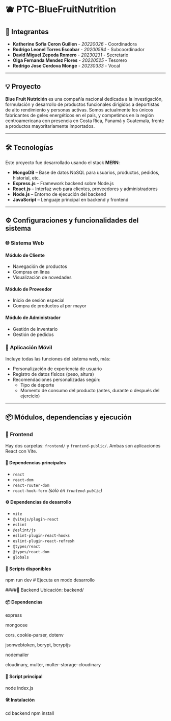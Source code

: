 # 🫐 PTC-BlueFruitNutrition

## 👥 Integrantes

- **Katherine Sofia Ceron Guillen** - *20220026* - Coordinadora  
- **Rodrigo Leonel Torres Escobar** - *20200594* - Subcoordinador
- **David Miguel Zepeda Romero** - *20230231* - Secretario
- **Olga Fernanda Mendez Flores** - *20220525* - Tesorero 
- **Rodrigo Jose Cordova Monge** - *20230333* - Vocal  

---

## 💡 Proyecto

**Blue Fruit Nutrición** es una compañía nacional dedicada a la investigación, formulación y desarrollo de productos funcionales dirigidos a deportistas de alto rendimiento y personas activas. Somos actualmente los únicos fabricantes de geles energéticos en el país, y competimos en la región centroamericana con presencia en Costa Rica, Panamá y Guatemala, frente a productos mayoritariamente importados.  

---

## 🛠️ Tecnologías

Este proyecto fue desarrollado usando el stack **MERN**:

- **MongoDB** – Base de datos NoSQL para usuarios, productos, pedidos, historial, etc.  
- **Express.js** – Framework backend sobre Node.js  
- **React.js** – Interfaz web para clientes, proveedores y administradores  
- **Node.js** – Entorno de ejecución del backend  
- **JavaScript** – Lenguaje principal en backend y frontend  

---

## ⚙️ Configuraciones y funcionalidades del sistema

### 🌐 Sistema Web

#### Módulo de Cliente
- Navegación de productos  
- Compras en línea  
- Visualización de novedades  

#### Módulo de Proveedor
- Inicio de sesión especial  
- Compra de productos al por mayor  

#### Módulo de Administrador
- Gestión de inventario  
- Gestión de pedidos  

### 📱 Aplicación Móvil

Incluye todas las funciones del sistema web, más:

- Personalización de experiencia de usuario  
- Registro de datos físicos (peso, altura)  
- Recomendaciones personalizadas según:
  - Tipo de deporte  
  - Momento de consumo del producto (antes, durante o después del ejercicio)

---

## 📦 Módulos, dependencias y ejecución

### 📁 Frontend

Hay dos carpetas: `frontend/` y `frontend-public/`. Ambas son aplicaciones React con Vite.

#### 🔗 Dependencias principales

- `react`
- `react-dom`
- `react-router-dom`
- `react-hook-form` *(solo en `frontend-public`)*

#### ⚙️ Dependencias de desarrollo

- `vite`
- `@vitejs/plugin-react`
- `eslint`
- `@eslint/js`
- `eslint-plugin-react-hooks`
- `eslint-plugin-react-refresh`
- `@types/react`
- `@types/react-dom`
- `globals`

#### 📜 Scripts disponibles


npm run dev       # Ejecuta en modo desarrollo

####🔧 Backend
Ubicación: backend/

#### 📦 Dependencias
express

mongoose

cors, cookie-parser, dotenv

jsonwebtoken, bcrypt, bcryptjs

nodemailer

cloudinary, multer, multer-storage-cloudinary

 #### 📜 Script principal
node index.js

####  🛠 Instalación
cd backend
npm install


